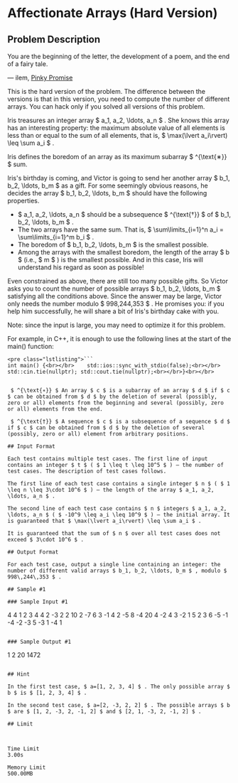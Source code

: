# Affectionate Arrays (Hard Version)

## Problem Description

You are the beginning of the letter, the development of a poem, and the end of a fairy tale.

— ilem, [Pinky Promise](https://www.bilibili.com/video/BV1Jb411U7u2/)



This is the hard version of the problem. The difference between the versions is that in this version, you need to compute the number of different arrays. You can hack only if you solved all versions of this problem.

Iris treasures an integer array $ a_1, a_2, \ldots, a_n $ . She knows this array has an interesting property: the maximum absolute value of all elements is less than or equal to the sum of all elements, that is, $ \max(\lvert a_i\rvert) \leq \sum a_i $ .

Iris defines the boredom of an array as its maximum subarray $ ^{\text{∗}} $ sum.

Iris's birthday is coming, and Victor is going to send her another array $ b_1, b_2, \ldots, b_m $ as a gift. For some seemingly obvious reasons, he decides the array $ b_1, b_2, \ldots, b_m $ should have the following properties.

- $ a_1, a_2, \ldots, a_n $ should be a subsequence $ ^{\text{†}} $ of $ b_1, b_2, \ldots, b_m $ .
- The two arrays have the same sum. That is, $ \sum\limits_{i=1}^n a_i = \sum\limits_{i=1}^m b_i $ .
- The boredom of $ b_1, b_2, \ldots, b_m $ is the smallest possible.
- Among the arrays with the smallest boredom, the length of the array $ b $ (i.e., $ m $ ) is the smallest possible. And in this case, Iris will understand his regard as soon as possible!

Even constrained as above, there are still too many possible gifts. So Victor asks you to count the number of possible arrays $ b_1, b_2, \ldots, b_m $ satisfying all the conditions above. Since the answer may be large, Victor only needs the number modulo $ 998\,244\,353 $ . He promises you: if you help him successfully, he will share a bit of Iris's birthday cake with you.

Note: since the input is large, you may need to optimize it for this problem.

For example, in C++, it is enough to use the following lines at the start of the main() function:

```
<pre class="lstlisting">```
int main() {<br></br>    std::ios::sync_with_stdio(false);<br></br>    std::cin.tie(nullptr); std::cout.tie(nullptr);<br></br>}<br></br>
```
```

 $ ^{\text{∗}} $ An array $ c $ is a subarray of an array $ d $ if $ c $ can be obtained from $ d $ by the deletion of several (possibly, zero or all) elements from the beginning and several (possibly, zero or all) elements from the end.

 $ ^{\text{†}} $ A sequence $ c $ is a subsequence of a sequence $ d $ if $ c $ can be obtained from $ d $ by the deletion of several (possibly, zero or all) element from arbitrary positions.

## Input Format

Each test contains multiple test cases. The first line of input contains an integer $ t $ ( $ 1 \leq t \leq 10^5 $ ) — the number of test cases. The description of test cases follows.

The first line of each test case contains a single integer $ n $ ( $ 1 \leq n \leq 3\cdot 10^6 $ ) — the length of the array $ a_1, a_2, \ldots, a_n $ .

The second line of each test case contains $ n $ integers $ a_1, a_2, \ldots, a_n $ ( $ -10^9 \leq a_i \leq 10^9 $ ) — the initial array. It is guaranteed that $ \max(\lvert a_i\rvert) \leq \sum a_i $ .

It is guaranteed that the sum of $ n $ over all test cases does not exceed $ 3\cdot 10^6 $ .

## Output Format

For each test case, output a single line containing an integer: the number of different valid arrays $ b_1, b_2, \ldots, b_m $ , modulo $ 998\,244\,353 $ .

## Sample #1

### Sample Input #1

```
4
4
1 2 3 4
4
2 -3 2 2
10
2 -7 6 3 -1 4 2 -5 8 -4
20
4 -2 4 3 -2 1 5 2 3 6 -5 -1 -4 -2 -3 5 -3 1 -4 1
```

### Sample Output #1

```
1
2
20
1472
```

## Hint

In the first test case, $ a=[1, 2, 3, 4] $ . The only possible array $ b $ is $ [1, 2, 3, 4] $ .

In the second test case, $ a=[2, -3, 2, 2] $ . The possible arrays $ b $ are $ [1, 2, -3, 2, -1, 2] $ and $ [2, 1, -3, 2, -1, 2] $ .

## Limit



Time Limit
3.00s

Memory Limit
500.00MB